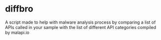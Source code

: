 # diffbro
A script made to help with malware analysis process by comparing a list of APIs called in your sample with the list of different API categories compiled by malapi.io
